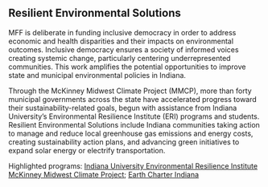 ## Resilient Environmental Solutions

MFF is deliberate in funding inclusive democracy in order to address economic and health disparities and their impacts on environmental outcomes. Inclusive democracy ensures a society of informed voices creating systemic change, particularly centering underrepresented communities. This work amplifies the potential opportunities to improve state and municipal environmental policies in Indiana.

Through the McKinney Midwest Climate Project (MMCP), more than forty municipal governments across the state have accelerated progress toward their sustainability-related goals, begun with assistance from Indiana University’s Environmental Resilience Institute (ERI) programs and students. Resilient Environmental Solutions include Indiana communities taking action to manage and reduce local greenhouse gas emissions and energy costs, creating sustainability action plans, and advancing green initiatives to expand solar energy or electrify transportation. 

Highlighted programs: <a class="link" target=”_blank” href="https://eri.iu.edu/climate-project/climate-fellows/index.html">Indiana University Environmental Resilience Institute McKinney Midwest Climate Project</a>; <a class="link" target=”_blank” href="https://www.earthcharterindiana.org/">Earth Charter Indiana</a>